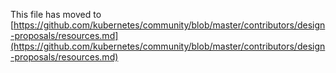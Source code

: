 This file has moved to [https://github.com/kubernetes/community/blob/master/contributors/design-proposals/resources.md](https://github.com/kubernetes/community/blob/master/contributors/design-proposals/resources.md)
